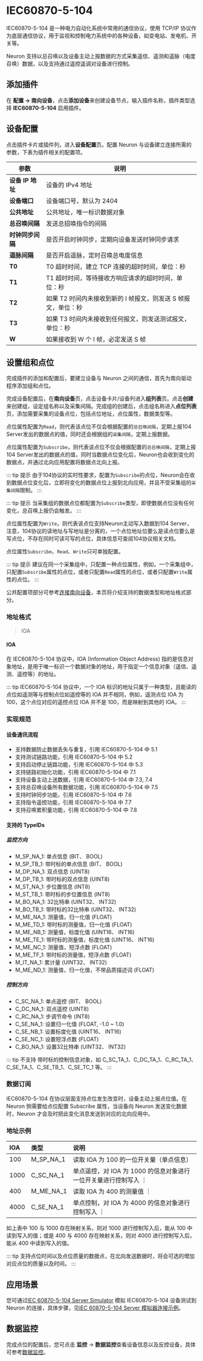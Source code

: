 # IEC60870-5-104

IEC60870-5-104 是一种电力自动化系统中常用的通信协议，使用 TCP/IP 协议作为底层通信协议，用于监视和控制电力系统中的各种设备，如变电站、发电机、开关等。

Neuron 支持以总召唤以及设备主动上报数据的方式采集遥信、遥测和遥脉（电度召唤）数据，以及支持通过遥控遥调对设备进行控制。

## 添加插件

在 **配置 -> 南向设备**，点击**添加设备**来创建设备节点，输入插件名称，插件类型选择 **IEC60870-5-104** 启用插件。

## 设备配置

点击插件卡片或插件列，进入**设备配置**页。配置 Neuron 与设备建立连接所需的参数，下表为插件相关的配置项。

| 参数          | 说明                  |
| ------------ | --------------------- |
| **设备 IP 地址** | 设备的 IPv4 地址                |
| **设备端口**     | 设备端口号，默认为 2404  |
| **公共地址**       |  公共地址，唯一标识数据对象               |
| **总召唤间隔** | 发送总招唤指令的间隔         |
| **时钟同步间隔** | 是否开启时钟同步，定期向设备发送时钟同步请求|
| **遥脉间隔** | 是否开启遥脉，定时召唤总电度信息|
| **T0** | T0 超时时间，建立 TCP 连接的超时时间，单位：秒 |
| **T1** | T1 超时时间，等待接收方响应请求的超时时间，单位：秒 |
| **T2** | 如果 T2 时间内未接收到新的 I 帧报文，则发送 S 帧报文，单位：秒 |
| **T3** | 如果 T3 时间内未接收到任何报文，则发送测试报文，单位：秒 |
| **W** | 如果接收到 W 个 I 帧，必定发送 S 帧 |

## 设置组和点位

完成插件的添加和配置后，要建立设备与 Neuron 之间的通信，首先为南向驱动程序添加组和点位。

完成设备配置后，在**南向设备**页，点击设备卡片/设备列进入**组列表**页。点击**创建**来创建组，设定组名称以及采集间隔。完成组的创建后，点击组名称进入**点位列表**页，添加需要采集的设备点位，包括点位地址，点位属性，数据类型等。

点位属性配置为`Read`，则代表该点位不仅会根据配置的`总召唤间隔`，定期上报104 Server发出的数据点的值，同时还会根据组的`采集间隔`，定期上报数据。

点位属性配置为`Subscribe`，则代表该点位不仅会根据配置的`总召唤间隔`，定期上报104 Server发出的数据点的值，同时当数据点位变化后，Neuron也会收到变化的数据点，并通过北向应用配置将数据点北向上报。

::: tip 提示
由于104协议的实时性要求，配置为`Subscribe`的点位，Neuron会在收到数据点位变化后，立即将变化的数据点位上报到北向应用，并且不受采集组的`采集间隔`限制。
::: 

::: tip 提示
当采集组的数据点位都配置为`Subscribe`类型，即使数据点位没有任何变化，总召唤上报仍会触发。
::: 

点位属性配置为`Write`，则代表该点位支持Neuron主动写入数据到104 Server，注意，104协议的读地址与写地址是分离的，一个点位地址位要么是读点位要么是写点位，不存在同时可读可写的点位，具体信息可查阅104协议相关文档。

点位属性`Subscribe`、`Read`、`Write`只可单独配置。

::: tip 提示
建议在同一个采集组中，只配置一种点位属性，例如，一个采集组中，只配置`Subscribe`属性的点位，或者只配置`Read`属性的点位，或者只配置`Write`属性的点位。
::: 

公共配置项部分可参考[连接南向设备](../south-devices.md)，本页将介绍支持的数据类型和地址格式部分。

### 地址格式

> IOA

#### IOA
在 IEC60870-5-104 协议中，IOA (Information Object Address) 指的是信息对象地址，是用于唯一标识一个数据对象的地址，用于指定一个信息对象（遥信、遥测、遥控等）的地址。

::: tip
IEC60870-5-104 协议中，一个 IOA 标识的地址只属于一种类型，且能读的点位如遥测等与控制点位如遥控等的 IOA 并不相同，例如，遥测点位 IOA 为 100，这个点位对应的遥控点位 IOA 并不是 100，而是映射到其他的 IOA。
::: 

### 实现规范

#### 设备通讯流程

* 支持数据防止数据丢失与重复，引用 IEC60870-5-104 中 5.1
* 支持测试链路功能，引用 IEC60870-5-104 中 5.2
* 支持启动停止链路功能，引用 IEC60870-5-104 中 5.3
* 支持链路初始化功能，引用 IEC60870-5-104 中 7.1
* 支持设备主动上送数据，引用 IEC60870-5-104 中 7.3, 7.4
* 支持总召唤设备所有数据功能，引用 IEC60870-5-104 中 7.5
* 支持时钟同步功能，引用 IEC60870-5-104 中 7.6
* 支持指令遥控功能，引用 IEC60870-5-104 中 7.7
* 支持召唤累积量功能，引用 IEC60870-5-104 中 7.8

#### 支持的 TypeIDs

##### 监控方向

* M_SP_NA_1: 单点信息 (BIT、 BOOL)
* M_SP_TB_1: 带时标的单点信息 (BIT、 BOOL)
* M_DP_NA_1: 双点信息 (UINT8)
* M_DP_TB_1: 带时标的双点信息 (UINT8)
* M_ST_NA_1: 步位置信息 (INT8)
* M_ST_TB_1: 带时标的步位置信息 (INT8)
* M_BO_NA_1: 32比特串 (UINT32、 INT32)
* M_BO_TB_1: 带时标的32比特串 (UINT32、 INT32)
* M_ME_NA_1: 测量值，归一化值 (FLOAT)
* M_ME_TD_1: 带时标的测量值，归一化值 (FLOAT)
* M_ME_NB_1: 测量值，标度化值 (UINT16、 INT16)
* M_ME_TE_1: 带时标的测量值，标度化值 (UINT16、 INT16)
* M_ME_NC_1: 测量值，短浮点数 (FLOAT)
* M_ME_TF_1: 带时标的测量值，短浮点数 (FLOAT)
* M_IT_NA_1: 累计量 (UINT32、 INT32)
* M_ME_ND_1: 测量值，归一化值，不带品质描述词 (FLOAT)

##### 控制方向

* C_SC_NA_1: 单点遥控 (BIT、 BOOL)
* C_DC_NA_1: 双点遥控 (UINT8)
* C_RC_NA_1: 步调节命令 (INT8)
* C_SE_NA_1: 设置归一化值 (FLOAT, -1.0 ~ 1.0)
* C_SE_NB_1: 设置标度化值 (UINT16、 INT16)
* C_SE_NC_1: 设置短浮点数 (FLOAT)
* C_BO_NA_1: 设置32比特串 (UINT32、 INT32)

::: tip
不支持 带时标的控制信息对象，如 C_SC_TA_1、C_DC_TA_1、C_RC_TA_1、C_SE_TA_1、C_SE_TB_1、C_SE_TC_1 等。
::: 


### 数据订阅
IEC60870-5-104 在协议层面支持点位发生改变时，设备主动上报点位值。在 Neuron 侧需要给点位配置 Subscribe 属性，当设备向 Neuron 发送变化数据时，Neuron 才会及时把此变化消息发送到对应的北向应用中。


### 地址示例

| IOA         | 类型  | 说明 |
| :-------- | :------------ | :---- |
| 100 | M_SP_NA_1 | 读取 IOA 为 100 的一位开关量（单点信息） |
| 1000| C_SC_NA_1 | 单点遥控，对 IOA 为 1000 的信息对象进行一位开关量进行控制写入 ｜
| 400 | M_ME_NA_1 | 读取 IOA 为 400 的测量值 ｜ 
| 4000|C_SE_NA_1 | 单点控制，对 IOA 为 4000 的信息对象进行控制写入 ｜

如上表中 100 与 1000 存在映射关系，则对 1000 进行控制写入后，能从 100 中读到写入的值；或是 400 与 4000 存在映射关系，则对 4000 进行控制写入后，能从 400 中读到写入的值。

::: tip
支持点位时间以及点位质量的数据点，在北向发送数据时，将会可选的增加对应点位的质量以及时间。
::: 

## 应用场景

您可通过[IEC 60870-5-104 Server Simulator](https://www.freyrscada.com/iec-60870-5-104-Client-Simulator.php) 模拟 IEC60870-5-104 设备测试到 Neuron 的连接，具体步骤，见[IEC 60870-5-104 Server 模拟器连接示例](./example/server-simulator/simulator.md)。

## 数据监控

完成点位的配置后，您可点击 **监控** -> **数据监控**查看设备信息以及反控设备，具体可参考[数据监控](../../../admin/monitoring.md)。

